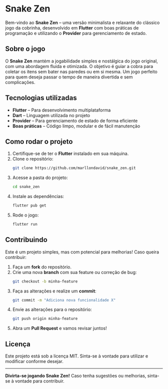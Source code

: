 # Snake Zen 

Bem-vindo ao **Snake Zen** – uma versão minimalista e relaxante do clássico jogo da cobrinha, desenvolvido em **Flutter** com boas práticas de programação e utilizando o **Provider** para gerenciamento de estado.

## Sobre o jogo

O **Snake Zen** mantém a jogabilidade simples e nostálgica do jogo original, com uma abordagem fluida e otimizada. O objetivo é guiar a cobra para coletar os itens sem bater nas paredes ou em si mesma. Um jogo perfeito para quem deseja passar o tempo de maneira divertida e sem complicações.

## Tecnologias utilizadas

- **Flutter** – Para desenvolvimento multiplataforma
- **Dart** – Linguagem utilizada no projeto
- **Provider** – Para gerenciamento de estado de forma eficiente
- **Boas práticas** – Código limpo, modular e de fácil manutenção


## Como rodar o projeto

1. Certifique-se de ter o **Flutter** instalado em sua máquina.
2. Clone o repositório:
   ```sh
   git clone https://github.com/marllondavid/snake_zen.git
   ```
3. Acesse a pasta do projeto:
   ```sh
   cd snake_zen
   ```
4. Instale as dependências:
   ```sh
   flutter pub get
   ```
5. Rode o jogo:
   ```sh
   flutter run
   ```

## Contribuindo

Este é um projeto simples, mas com potencial para melhorias! Caso queira contribuir:

1. Faça um **fork** do repositório.
2. Crie uma nova **branch** com sua feature ou correção de bug:
   ```sh
   git checkout -b minha-feature
   ```
3. Faça as alterações e realize um **commit**:
   ```sh
   git commit -m "Adiciona nova funcionalidade X"
   ```
4. Envie as alterações para o repositório:
   ```sh
   git push origin minha-feature
   ```
5. Abra um **Pull Request** e vamos revisar juntos!

## Licença

Este projeto está sob a licença MIT. Sinta-se à vontade para utilizar e modificar conforme desejar.

---

**Divirta-se jogando Snake Zen!** Caso tenha sugestões ou melhorias, sinta-se à vontade para contribuir. 

